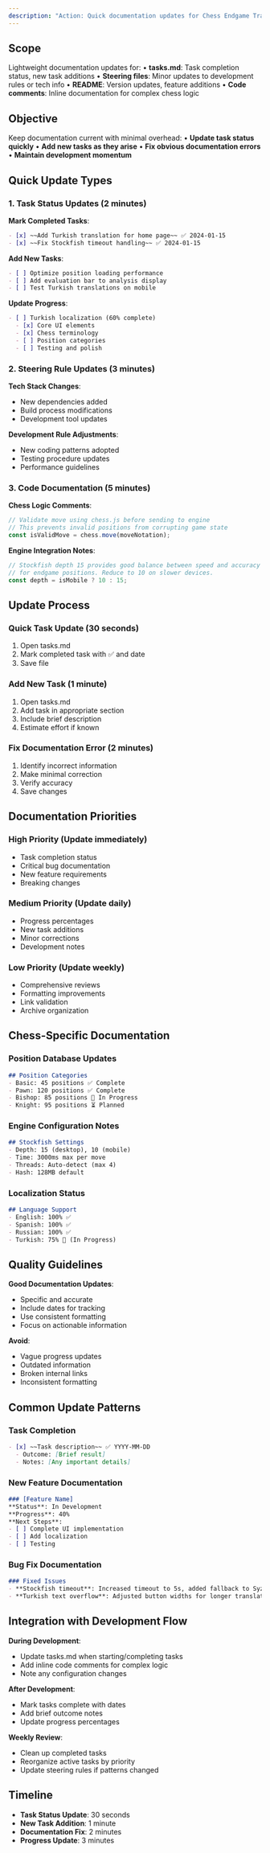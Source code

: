 ```yaml
---
description: "Action: Quick documentation updates for Chess Endgame Training without full review process."
---
```


## Scope

Lightweight documentation updates for:
• **tasks.md**: Task completion status, new task additions
• **Steering files**: Minor updates to development rules or tech info
• **README**: Version updates, feature additions
• **Code comments**: Inline documentation for complex chess logic

## Objective

Keep documentation current with minimal overhead:
• **Update task status quickly**
• **Add new tasks as they arise**
• **Fix obvious documentation errors**
• **Maintain development momentum**

## Quick Update Types

### 1. Task Status Updates (2 minutes)

**Mark Completed Tasks**:
```markdown
- [x] ~~Add Turkish translation for home page~~ ✅ 2024-01-15
- [x] ~~Fix Stockfish timeout handling~~ ✅ 2024-01-15
```

**Add New Tasks**:
```markdown
- [ ] Optimize position loading performance
- [ ] Add evaluation bar to analysis display
- [ ] Test Turkish translations on mobile
```

**Update Progress**:
```markdown
- [ ] Turkish localization (60% complete)
  - [x] Core UI elements
  - [x] Chess terminology
  - [ ] Position categories
  - [ ] Testing and polish
```

### 2. Steering Rule Updates (3 minutes)

**Tech Stack Changes**:
- New dependencies added
- Build process modifications
- Development tool updates

**Development Rule Adjustments**:
- New coding patterns adopted
- Testing procedure updates
- Performance guidelines

### 3. Code Documentation (5 minutes)

**Chess Logic Comments**:
```typescript
// Validate move using chess.js before sending to engine
// This prevents invalid positions from corrupting game state
const isValidMove = chess.move(moveNotation);
```

**Engine Integration Notes**:
```typescript
// Stockfish depth 15 provides good balance between speed and accuracy
// for endgame positions. Reduce to 10 on slower devices.
const depth = isMobile ? 10 : 15;
```

## Update Process

### Quick Task Update (30 seconds)
1. Open tasks.md
2. Mark completed task with ✅ and date
3. Save file

### Add New Task (1 minute)
1. Open tasks.md
2. Add task in appropriate section
3. Include brief description
4. Estimate effort if known

### Fix Documentation Error (2 minutes)
1. Identify incorrect information
2. Make minimal correction
3. Verify accuracy
4. Save changes

## Documentation Priorities

### High Priority (Update immediately)
- Task completion status
- Critical bug documentation
- New feature requirements
- Breaking changes

### Medium Priority (Update daily)
- Progress percentages
- New task additions
- Minor corrections
- Development notes

### Low Priority (Update weekly)
- Comprehensive reviews
- Formatting improvements
- Link validation
- Archive organization

## Chess-Specific Documentation

### Position Database Updates
```markdown
## Position Categories
- Basic: 45 positions ✅ Complete
- Pawn: 120 positions ✅ Complete  
- Bishop: 85 positions 🔄 In Progress
- Knight: 95 positions ⏳ Planned
```

### Engine Configuration Notes
```markdown
## Stockfish Settings
- Depth: 15 (desktop), 10 (mobile)
- Time: 3000ms max per move
- Threads: Auto-detect (max 4)
- Hash: 128MB default
```

### Localization Status
```markdown
## Language Support
- English: 100% ✅
- Spanish: 100% ✅  
- Russian: 100% ✅
- Turkish: 75% 🔄 (In Progress)
```

## Quality Guidelines

**Good Documentation Updates**:
- Specific and accurate
- Include dates for tracking
- Use consistent formatting
- Focus on actionable information

**Avoid**:
- Vague progress updates
- Outdated information
- Broken internal links
- Inconsistent formatting

## Common Update Patterns

### Task Completion
```markdown
- [x] ~~Task description~~ ✅ YYYY-MM-DD
  - Outcome: [Brief result]
  - Notes: [Any important details]
```

### New Feature Documentation
```markdown
### [Feature Name]
**Status**: In Development
**Progress**: 40%
**Next Steps**: 
- [ ] Complete UI implementation
- [ ] Add localization
- [ ] Testing
```

### Bug Fix Documentation
```markdown
### Fixed Issues
- **Stockfish timeout**: Increased timeout to 5s, added fallback to Syzygy
- **Turkish text overflow**: Adjusted button widths for longer translations
```

## Integration with Development Flow

**During Development**:
- Update tasks.md when starting/completing tasks
- Add inline code comments for complex logic
- Note any configuration changes

**After Development**:
- Mark tasks complete with dates
- Add brief outcome notes
- Update progress percentages

**Weekly Review**:
- Clean up completed tasks
- Reorganize active tasks by priority
- Update steering rules if patterns changed

## Timeline

- **Task Status Update**: 30 seconds
- **New Task Addition**: 1 minute
- **Documentation Fix**: 2 minutes
- **Progress Update**: 3 minutes